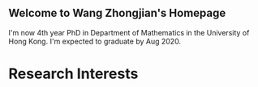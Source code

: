 ## Welcome to Wang Zhongjian's Homepage

I'm now 4th year PhD in Department of Mathematics in the University of Hong Kong. I'm expected to graduate by Aug 2020.

# Research Interests

